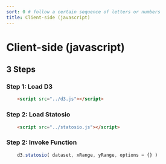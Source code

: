 ```yaml
---
sort: 0 # follow a certain sequence of letters or numbers
title: Client-side (javascript)
---
```


# Client-side (javascript)

## 3 Steps

### Step 1: Load D3

```html
    <script src="../d3.js"></script>
```

### Step 2: Load Statosio

```html
    <script src="../statosio.js"></script>
```

### Step 2: Invoke Function

```javascript
    d3.statosio( dataset, xRange, yRange, options = {} )
```


